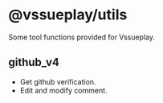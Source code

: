 # @vssueplay/utils

Some tool functions provided for Vssueplay.

## github_v4

- Get github verification.
- Edit and modify comment.
